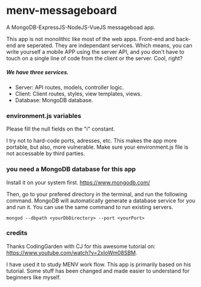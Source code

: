 # menv-messageboard
A MongoDB-ExpressJS-NodeJS-VueJS messageboad app.

This app is not monolithic like most of the web apps. Front-end and back-end are seperated. They are independant services. Which means, you can write yourself a mobile APP using the server API, and you don't have to touch on a single line of code from the client or the server. Cool, right? 

##### We have three services. 
* Server: API routes, models, controller logic.
* Client: Client routes, styles, view templates, views.
* Database: MongoDB database.  

### environment.js variables 
Please fill the null fields on the "i" constant. 

I try not to hard-code ports, adresses, etc. This makes the app more portable, but also, more vulnerable. Make sure your environment.js file is not accessable by third parties.  

### you need a MongoDB database for this app 
Install it on your system first.
https://www.mongodb.com/

Then, go to your prefered directory in the terminal, and run the following command. MongoDB will automatically generate a database service for you and run it. You can use the same command to run existing servers.  
```
mongod --dbpath <yourDbDirectory> --port <yourPort>
```

### credits
Thanks CodingGarden with CJ for this awesome tutorial on: https://www.youtube.com/watch?v=2xIoWm08SBM.

I have used it to study MENV work flow. This app is primarily based on his tutorial. Some stuff has been changed and made easier to understand for beginners like myself.